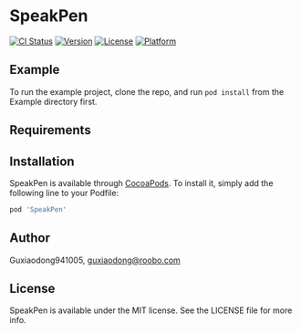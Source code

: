 # SpeakPen

[![CI Status](https://img.shields.io/travis/Guxiaodong941005/SpeakPen.svg?style=flat)](https://travis-ci.org/Guxiaodong941005/SpeakPen)
[![Version](https://img.shields.io/cocoapods/v/SpeakPen.svg?style=flat)](https://cocoapods.org/pods/SpeakPen)
[![License](https://img.shields.io/cocoapods/l/SpeakPen.svg?style=flat)](https://cocoapods.org/pods/SpeakPen)
[![Platform](https://img.shields.io/cocoapods/p/SpeakPen.svg?style=flat)](https://cocoapods.org/pods/SpeakPen)

## Example

To run the example project, clone the repo, and run `pod install` from the Example directory first.

## Requirements

## Installation

SpeakPen is available through [CocoaPods](https://cocoapods.org). To install
it, simply add the following line to your Podfile:

```ruby
pod 'SpeakPen'
```

## Author

Guxiaodong941005, guxiaodong@roobo.com

## License

SpeakPen is available under the MIT license. See the LICENSE file for more info.

